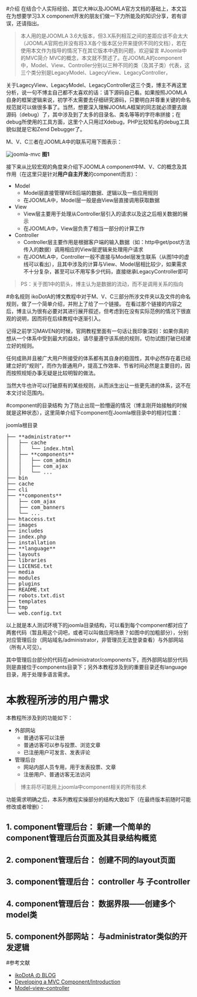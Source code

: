 #介绍
在结合个人实际经验、其它大神以及JOOMLA官方文档的基础上，本文旨在为想要学习3.X component开发的朋友们做一下力所能及的知识分享，若有谬误，还请指出。
>本人用的是JOOMLA 3.6大版本，但3.X系列相互之间的差距应该不会太大（JOOMLA官网也并没有将3.X各个版本区分开来提供不同的文档），若在使用本文作为指导的情况下在其它版本中遇到问题，欢迎留言
#Joomla中的MVC简介
MVC的概念，本文就不赘述了。在JOOMLA的component中，Model、View、Controller分别以三种不同的类（及其子类）代表，这三个类分别是LegacyModel、LagecyView、LegacyController，

关于LagecyView、LegacyModel、LegacyController这三个类，博主不再这里分析，说一句不博主自己都不太喜欢的话：请下源码自己看。如果按照JOOMLA自身的框架逻辑来说，初学不太需要去仔细研究源码，只要明白并尊重关键的命名规范就可以做很多事了。当然，想要深入理解JOOMLA框架的同志就必须要去跟源码（debug）了，其中涉及到了太多的目录名、类名等等的字符串拼接；在debug所使用的工具方面，这里个人只用过Xdebug，PHP比较知名的debug工具貌似就是它和Zend Debugger了。

M、V、C三者在JOOMLA中的联系可用下图表示：

![joomla-mvc](https://docs.joomla.org/images/9/9e/MVC_joomla.png)
**图1**

接下来从比较宏观的角度来介绍下JOOMLA component中M、V、C的概念及其作用（在这里只是针对**用户自主开发**的component而言）：

* Model
    * Model层直接管理WEB后端的数据、逻辑以及一些应用规则
    * 在JOOMLA中，Model层一般是由View层直接调用获取数据
* View
    * View层主要用于处理从Controller层引入的请求以及这之后相关数据的展示
    * 在JOOMLA中，View层负责了相当一部分的计算工作
* Controller
    * Controller层主要作用是根据客户端的输入数据（如：http中get/post方法传入的数据）调用相应的View层逻辑来处理用户请求
    * 在JOOMLA中，Controller一般不直接与Model层发生联系（从图1中的虚线可以看出），且其中涉及的计算与View、Model层相比较少，如果需求不十分复杂，甚至可以不用写多少代码，直接继承LegacyController即可
>PS：关于图1中的箭头，博主认为是数据的流动，而不是调用关系的指向

#命名规则
ikoDotA的博文教程中对于M、V、C三部分所涉文件夹以及文件的命名规则，做了一个简单介绍，并附上了给了一个链接。
在看过那个链接的内容之后，博主认为很有必要对其进行展开叙述，但考虑到在没有实际范例的情况下很直观的说明，因而将在后续教程中逐渐引入。

记得之前学习MAVEN的时候，官网教程里面有一句话让我印象深刻：如果你真的想从一个体系中受到最大的益处，请尽量遵守该系统的规则，切勿试图打破已经建立好的规则。

任何成熟并且被广大用户所接受的体系都有其自身的稳固性，其中必然存在着已经建立好的“规则”，而作为普通用户，提高工作效率、节省时间必然是主要目的，因而按照规矩办事无疑是比较明智的做法。

当然大牛也许可以打破原有的某些规则，从而派生出让一些更先进的体系，这不在本文讨论范围内。

#component的目录结构
为了防止出现一脸懵逼的情况（博主刚开始接触的时候就是这种状态），这里简单介绍下component在Joomla根目录中的相对位置：

joomla根目录   
<pre>
├── **administrator**  
│   ├── cache  
│   │   └── index.html  
│   ├── **components**  
│   │   ├── com_admin  
│   │   ├── com_ajax  
│   │   └── ...  
├── bin  
├── cache  
├── cli  
├── **components**  
│   ├── com_ajax  
│   ├── com_banners  
│   └── ...  
├── htaccess.txt  
├── images  
├── includes  
├── index.php  
├── installation  
├── **language**  
├── layouts  
├── libraries  
├── LICENSE.txt  
├── media  
├── modules  
├── plugins  
├── README.txt  
├── robots.txt.dist  
├── templates  
├── tmp  
└── web.config.txt  
</pre>
以上就是本人测试环境下的joomla目录结构，可以看到每个component都对应了两套代码（暂且用这个词吧，或者可以叫做应用场景？如图中的加粗部分），分别对应管理后台（网站域名/administrator，非管理员无法登录查看）与外部网站（所有人可见）。

其中管理后台部分的代码在administrator/components下，而外部网站部分代码则是直接位于components目录下；另外本教程涉及到的重要目录还有language目录，用于处理多语言需求。

# 本教程所涉的用户需求
本教程所涉及到的功能如下：

* 外部网站
    * 普通访客可以注册
    * 普通访客可以参与投票、浏览文章
    * 已注册用户可发言、发表评论
* 管理后台
    * 网站内部人员专用，用于发表投票、文章
    * 注册用户、普通访客无法访问

>博主将尽可能用上joomla中component相关的所有技术

功能需求明确之后，本系列教程实操部分的结构大致如下（在最终版本前随时可能修改或者增删）：
## 1. component管理后台： 新建一个简单的component管理后台页面及其目录结构概览
## 2. component管理后台： 创建不同的layout页面
## 3. component管理后台： controller 与 子controller
## 4. component管理后台： 数据界限——创建多个model类
## 5. component外部网站： 与administrator类似的开发逻辑

#参考文献
* [ikoDotA の BLOG](http://www.cnblogs.com/ikodota)
* [Developing a MVC Component/Introduction](https://docs.joomla.org/Developing_a_Model-View-Controller_Component_-_Part_1)
* [Model–view–controller](https://en.wikipedia.org/wiki/Model%E2%80%93view%E2%80%93controller)
